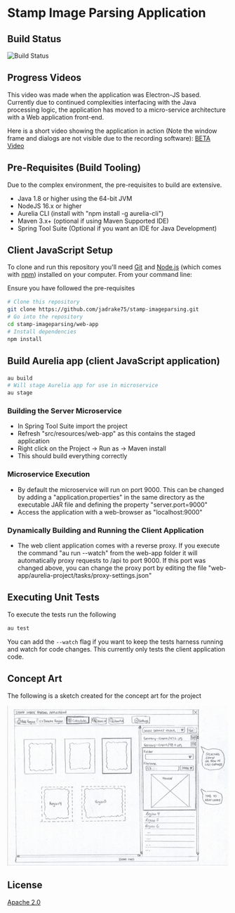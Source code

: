 # Stamp Image Parsing Application

## Build Status

![Build Status](https://drake-server.ddns.net:9443/build/stamp-imageparsing.svg)

## Progress Videos

This video was made when the application was Electron-JS based.  Currently due to continued complexities interfacing with the
Java processing logic, the application has moved to a micro-service architecture with a Web application front-end. 

Here is a short video showing the application in action (Note the window frame and dialogs are not visible due to the recording software):
[BETA Video](http://www.drakeserver.com/javaws/videos/BETA%20-%20Stamp%20Image%20Bursting%20Application.mp4)

## Pre-Requisites (Build Tooling)

Due to the complex environment, the pre-requisites to build are extensive.  

- Java 1.8 or higher using the 64-bit JVM
- NodeJS 16.x or higher
- Aurelia CLI (install with "npm install -g aurelia-cli")
- Maven 3.x+ (optional if using Maven Supported IDE)
- Spring Tool Suite (Optional if you want an IDE for Java Development)

## Client JavaScript Setup

To clone and run this repository you'll need [Git](https://git-scm.com) and [Node.js](https://nodejs.org/en/download/) (which comes with [npm](http://npmjs.com)) installed on your computer. From your command line:

Ensure you have followed the pre-requisites

```bash
# Clone this repository
git clone https://github.com/jadrake75/stamp-imageparsing.git
# Go into the repository
cd stamp-imageparsing/web-app
# Install dependencies
npm install
```


## Build Aurelia app (client JavaScript application)

```bash
au build
# Will stage Aurelia app for use in microservice
au stage
```

### Building the Server Microservice

* In Spring Tool Suite import the project
* Refresh "src/resources/web-app" as this contains the staged application
* Right click on the Project -> Run as -> Maven install
* This should build everything correctly

### Microservice Execution

* By default the microservice will run on port 9000.  This can be changed by adding a "application.properties" in the 
same directory as the executable JAR file and defining the property "server.port=9000"
* Access the application with a web-browser as "localhost:9000"

### Dynamically Building and Running the Client Application

* The web client application comes with a reverse proxy.  If you execute the command "au run --watch" from the web-app folder
it will automatically proxy requests to /api to port 9000.  If this port was changed above, you can change the proxy port by editing
the file "web-app/aurelia-project/tasks/proxy-settings.json"


## Executing Unit Tests

To execute the tests run the following
```bash
au test
```

You can add the ``--watch`` flag if you want to keep the tests harness running and watch for code changes.  This currently only tests the client application code.





## Concept Art

The following is a sketch created for the concept art for the project

![Concept Sketch](https://github.com/jadrake75/stamp-imageparsing/raw/master/web-app/assets/sketches/image-bursting-sketch.png)


## License

[Apache 2.0](LICENSE)
